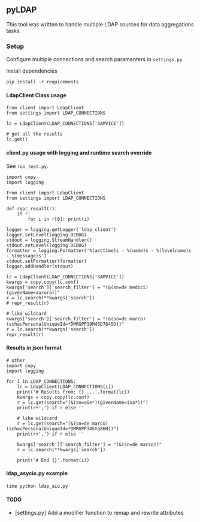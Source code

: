 pyLDAP
-----

This tool was written to handle multiple LDAP sources for data aggregations tasks.


### Setup
Configure multiple connections and search paramenters in `settings.py`.

Install dependencies
````
pip install -r requirements
````

#### LdapClient Class usage
````
from client import LdapClient
from settings import LDAP_CONNECTIONS

lc = LdapClient(LDAP_CONNECTIONS['SAMVICE'])

# get all the results
lc.get()
````

#### client.py usage with logging and runtime search override

See `run_test.py`.
````
import copy
import logging

from client import LdapClient
from settings import LDAP_CONNECTIONS

def repr_result(r):
    if r:
        for i in r[0]: print(i)

logger = logging.getLogger('ldap_client')
logger.setLevel(logging.DEBUG)
stdout = logging.StreamHandler()
stdout.setLevel(logging.DEBUG)
formatter = logging.Formatter('%(asctime)s - %(name)s - %(levelname)s - %(message)s')
stdout.setFormatter(formatter)
logger.addHandler(stdout)

lc = LdapClient(LDAP_CONNECTIONS['SAMVICE'])
kwargs = copy.copy(lc.conf)
kwargs['search']['search_filter'] = "(&(sn=de medici)(givenName=aurora))"
r = lc.search(**kwargs['search'])
# repr_result(r)

# like wildcard
kwargs['search']['search_filter'] = "(&(sn=de marco)(schacPersonalUniqueId=*DMRGPP19M45D7845D))"
r = lc.search(**kwargs['search'])
repr_result(r)
````

#### Results in json format
````
# other
import copy
import logging

for i in LDAP_CONNECTIONS:
    lc = LdapClient(LDAP_CONNECTIONS[i])
    print('# Results from: {} ...'.format(lc))
    kwargs = copy.copy(lc.conf)
    r = lc.get(search="(&(sn=aie*)(givenName=isa*))")
    print(r+',') if r else ''

    # like wildcard
    r = lc.get(search="(&(sn=de marco)(schacPersonalUniqueId=*DMRGPP345tg86H))")
    print(r+',') if r else ''

    kwargs['search']['search_filter'] = "(&(sn=de marco))"
    r = lc.search(**kwargs['search'])

    print('# End {}'.format(i))
````

#### ldap_asycio.py example
````
time python ldap_aio.py
````

#### TODO

- [settings.py] Add a modifier function to remap and rewrite attributes
